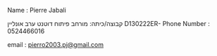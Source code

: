 Name : Pierre Jabali


קבוצה/כיתה: מורחב פיתוח דוטנט ערב  אונליין D130222ER- 
Phone Number : 0524466016

email : pierro2003.pj@gmail.com
